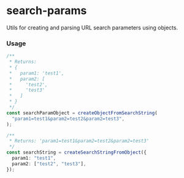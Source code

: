 # search-params

Utils for creating and parsing URL search parameters using objects.

### Usage

```ts
/**
 * Returns:
 * {
 *   param1: 'test1',
 *   param2: [
 *     'test2',
 *     'test3'
 *   ]
 * }
 */
const searchParamObject = createObjectFromSearchString(
  "param1=test1&param2=test2&param2=test3",
);

/**
 * Returns: 'param1=test1&param2=test2&param2=test3'
 */
const searchString = createSearchStringFromObject({
  param1: "test1",
  param2: ["test2", "test3"],
});
```
